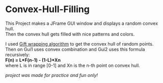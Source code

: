 # Convex-Hull-Filling

This Project makes a JFrame GUI window and displays a random convex hull. <br>
Then the convex hull gets filled with nice patterns and colors. <br>

I used <a href="https://en.wikipedia.org/wiki/Gift_wrapping_algorithm">Gift wrapping algorithm</a> to get the convex hull of random points.<br>
Then on Gui1 uses convex combination and Gui2 uses this formula recursively: <br>
<b> F(n) = L*F(n-1) - (1-L)*Xn </b> <br>
where L is in range [0-1] and Xn is the n-th point on convex hull.<br>

<i>project was made for practice and fun only!</i>
